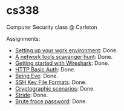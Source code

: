 # cs338

Computer Security class @ Carleton

Assignments:

- [Setting up your work environment](https://cs.carleton.edu/faculty/jondich/courses/cs338_s22/assignments/00-setup.html): Done.
- [A network tools scavanger hunt](https://cs.carleton.edu/faculty/jondich/courses/cs338_s22/assignments/02-network-tools.html): Done.
- [Getting started with Wireshark](https://cs.carleton.edu/faculty/jondich/courses/cs338_s22/assignments/03-wireshark.html): Done.
- [HTTP Basic Auth](https://cs.carleton.edu/faculty/jondich/courses/cs338_s22/assignments/04-basic-authentication.html): Done.
- [Being Eve](https://cs.carleton.edu/faculty/jondich/courses/cs338_s22/assignments/06-being-eve.html): Done.
- [SSH Key File Formats](https://cs.carleton.edu/faculty/jondich/courses/cs338_s22/assignments/08-whats-in-a-key-file.html): Done.
- [Cryptographic scenarios](https://cs.carleton.edu/faculty/jondich/courses/cs338_s22/assignments/09-scenarios.html): Done.
- [Stride](https://cs.carleton.edu/faculty/jondich/courses/cs338_s22/assignments/10-stride.html): Done.
- [Brute froce password](https://cs.carleton.edu/faculty/jondich/courses/cs338_s22/assignments/11-passwords.html#handin): Done.

